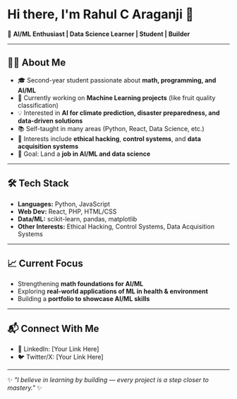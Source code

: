 # Hi there, I'm Rahul C Araganji 👋

🚀 **AI/ML Enthusiast | Data Science Learner | Student | Builder**

---

## 🧑‍💻 About Me
- 🎓 Second-year student passionate about **math, programming, and AI/ML**  
- 🔭 Currently working on **Machine Learning projects** (like fruit quality classification)  
- 💡 Interested in **AI for climate prediction, disaster preparedness, and data-driven solutions**  
- 📚 Self-taught in many areas (Python, React, Data Science, etc.)  
- 🌱 Interests include **ethical hacking**, **control systems**, and **data acquisition systems**  
- 🎯 Goal: Land a **job in AI/ML and data science**  

---

## 🛠️ Tech Stack
- **Languages:** Python, JavaScript  
- **Web Dev:** React, PHP, HTML/CSS  
- **Data/ML:** scikit-learn, pandas, matplotlib  
- **Other Interests:** Ethical Hacking, Control Systems, Data Acquisition Systems  

---

## 📈 Current Focus
- Strengthening **math foundations for AI/ML**  
- Exploring **real-world applications of ML in health & environment**  
- Building a **portfolio to showcase AI/ML skills**  

---

## 📬 Connect With Me
- 💼 LinkedIn: [Your Link Here]  
- 🐦 Twitter/X: [Your Link Here]  

---

✨ *"I believe in learning by building — every project is a step closer to mastery."* ✨

